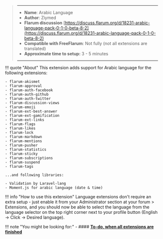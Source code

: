 > ---
> - **Name**: Arabic Language
> - **Author**: Ziymed
> - **Flarum discussion** [https://discuss.flarum.org/d/18231-arabic-language-pack-0-1-0-beta-8-2](https://discuss.flarum.org/d/18231-arabic-language-pack-0-1-0-beta-8-2)
> - **Compatible with FreeFlarum**: Not fully (not all extensions are translated)
> - **Approximate time to setup:** 3 - 5 minutes
>
> ---

!!! quote "About"
    This extension adds support for Arabic language for the following extensions:
    
    - flarum-akismet
    - flarum-approval
    - flarum-auth-facebook
    - flarum-auth-github
    - flarum-auth-twitter
    - flarum-discussion-views
    - flarum-emoji
    - flarum-ext-best-answer
    - flarum-ext-gamification
    - flarum-ext-links
    - flarum-flags
    - flarum-likes
    - flarum-lock
    - flarum-markdown
    - flarum-mentions
    - flarum-pusher
    - flarum-statistics
    - flarum-sticky
    - flarum-subscriptions
    - flarum-suspend
    - flarum-tags
    
    ...and following libraries:
    
    - Validation by Laravel-lang
    - Moment.js for arabic language (date & time)

!!! info "How to use this extension"
    Language extensions don't require an extra setup - just enable it from your Administrator section at your forum > Extensions, and you should now be able to select the language from the language selector
    on the top right corner next to your profile button (English -> Click -> Desired language).

!!! note "You might be looking for:"
    - #### **[To-do, when all extensions are finished](comming.soon)**
